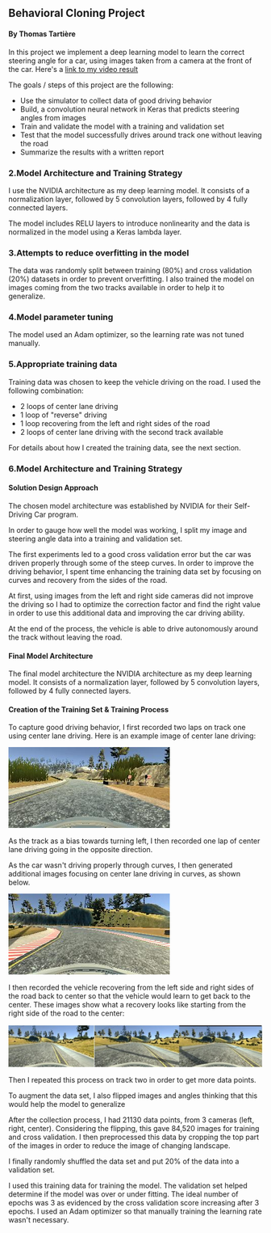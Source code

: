 

## **Behavioral Cloning Project**

#### **By Thomas Tartière**

In this project we implement a deep learning model to learn the correct steering angle for a car, using images taken from a camera at the front of the car. Here's a [link to my video result](./video.mp4)

The goals / steps of this project are the following:

- Use the simulator to collect data of good driving behavior
- Build, a convolution neural network in Keras that predicts steering angles from images
- Train and validate the model with a training and validation set
- Test that the model successfully drives around track one without leaving the road
- Summarize the results with a written report

[image1]: ./images/img1.jpg
[image2]: ./images/img2.jpg
[image3]: ./images/img3.jpg
[video]: ./video.mp4 "Video"

### 2.Model Architecture and Training Strategy

I use the NVIDIA architecture as my deep learning model. It consists of a normalization layer, followed by 5 convolution layers, followed by 4 fully connected layers.

The model includes RELU layers to introduce nonlinearity and the data is normalized in the model using a Keras lambda layer.

### 3.Attempts to reduce overfitting in the model

The data was randomly split between training (80%) and cross validation (20%) datasets in order to prevent orverfitting. I also trained the model on images coming from the two tracks available in order to help it to generalize.

### 4.Model parameter tuning

The model used an Adam optimizer, so the learning rate was not tuned manually.

### 5.Appropriate training data

Training data was chosen to keep the vehicle driving on the road. I used the following combination:

- 2 loops of center lane driving
- 1 loop of &quot;reverse&quot; driving
- 1 loop recovering from the left and right sides of the road
- 2 loops of center lane driving with the second track available

For details about how I created the training data, see the next section.

### 6.Model Architecture and Training Strategy

#### Solution Design Approach

The chosen model architecture was established by NVIDIA for their Self-Driving Car program.

In order to gauge how well the model was working, I split my image and steering angle data into a training and validation set.

The first experiments led to a good cross validation error but the car was driven properly through some of the steep curves. In order to improve the driving behavior, I spent time enhancing the training data set by focusing on curves and recovery from the sides of the road.

At first, using images from the left and right side cameras did not improve the driving so I had to optimize the correction factor and find the right value in order to use this additional data and improving the car driving ability.

At the end of the process, the vehicle is able to drive autonomously around the track without leaving the road.

#### Final Model Architecture

The final model architecture the NVIDIA architecture as my deep learning model. It consists of a normalization layer, followed by 5 convolution layers, followed by 4 fully connected layers.

#### Creation of the Training Set &amp; Training Process

To capture good driving behavior, I first recorded two laps on track one using center lane driving. Here is an example image of center lane driving:

 ![alt text][image1]

As the track as a bias towards turning left, I then recorded one lap of center lane driving going in the opposite direction.

As the car wasn&#39;t driving properly through curves, I then generated additional images focusing on center lane driving in curves, as shown below.

  ![alt text][image2]

I then recorded the vehicle recovering from the left side and right sides of the road back to center so that the vehicle would learn to get back to the center. These images show what a recovery looks like starting from the right side of the road to the center:

 ![alt text][image3]

Then I repeated this process on track two in order to get more data points.

To augment the data set, I also flipped images and angles thinking that this would help the model to generalize

After the collection process, I had 21130 data points, from 3 cameras (left, right, center). Considering the flipping, this gave 84,520 images for training and cross validation. I then preprocessed this data by cropping the top part of the images in order to reduce the image of changing landscape.

I finally randomly shuffled the data set and put 20% of the data into a validation set.

I used this training data for training the model. The validation set helped determine if the model was over or under fitting. The ideal number of epochs was 3 as evidenced by the cross validation score increasing after 3 epochs. I used an Adam optimizer so that manually training the learning rate wasn&#39;t necessary.

